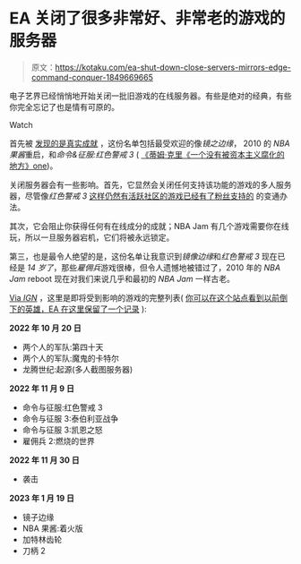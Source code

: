 # EA 关闭了很多非常好、非常老的游戏的服务器

> 原文：<https://kotaku.com/ea-shut-down-close-servers-mirrors-edge-command-conquer-1849669665>

电子艺界已经悄悄地开始关闭一批旧游戏的在线服务器。有些是绝对的经典，有些你完全忘记了也是情有可原的。

Watch

首先被 [发现的是真实成就](https://www.trueachievements.com/n51511/ea-games-server-closure) ，这份名单包括最受欢迎的像*镜之边缘*， 2010 的 *NBA 果酱*重启，和*命令&征服:红色警戒 3* ( [《蒂姆·克里《一个没有被资本主义腐化的地方》](https://www.vice.com/en/article/qjkv9q/an-oral-history-of-tim-currys-escape-to-the-one-place-uncorrupted-by-capitalism)[one](https://www.vice.com/en/article/qjkv9q/an-oral-history-of-tim-currys-escape-to-the-one-place-uncorrupted-by-capitalism))。

关闭服务器会有一些影响。首先，它显然会关闭任何支持该功能的游戏的多人服务器，尽管像*红色警戒 3* [这样仍然有活跃社区的游戏已经有了粉丝支持的](https://cnc-online.net/en/) 的变通办法。

其次，它会阻止你获得任何有在线成分的成就；NBA Jam 有几个游戏需要你在线玩，所以一旦服务器宕机，它们将被永远锁定。

第三，也是最令人绝望的是，这份名单让我意识到*镜像边缘*和*红色警戒 3* 现在已经是 *14 岁了*，那些*雇佣兵*游戏很棒，但令人遗憾地被错过了，2010 年的 *NBA Jam* reboot 现在对我们来说几乎和最初的 *NBA Jam* 一样古老。

[Via *IGN*](https://www.ign.com/articles/mirrors-edge-and-onrush-among-the-ea-games-shuttering-their-servers-soon) ，这里是即将受到影响的游戏的完整列表( [你可以在这个站点看到以前倒下的英雄，EA 在这里保留了一个记录](https://www.ea.com/service-updates/a-h) ):

**2022 年 10 月 20 日**

*   两个人的军队:第四十天
*   两个人的军队:魔鬼的卡特尔
*   龙腾世纪:起源(多人截图服务器)

**2022 年 11 月 9 日**

*   命令与征服:红色警戒 3
*   命令与征服 3:泰伯利亚战争
*   命令与征服 3:凯恩之怒
*   雇佣兵 2:燃烧的世界

**2022 年 11 月 30 日**

*   袭击

**2023 年 1 月 19 日**

*   镜子边缘
*   NBA 果酱:着火版
*   加特林齿轮
*   刀柄 2